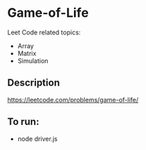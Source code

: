 # Game-of-Life
Leet Code related topics: 
- Array
- Matrix
- Simulation

## Description
https://leetcode.com/problems/game-of-life/ 

## To run:
- node driver.js
